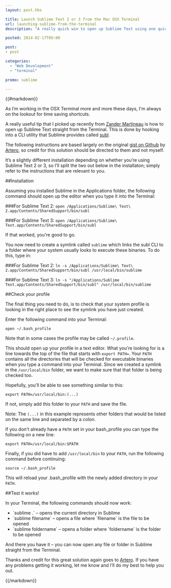 ```yaml
---
layout: post.hbs

title: Launch Sublime Text 2 or 3 from the Mac OSX Terminal
url: launching-sublime-from-the-terminal
description: "A really quick win to open up Sublime Text using one quick command from the Mac OSX terminal."

posted: 2014-02-17T09:00

post:
- post

categories:
  - "Web Development"
  - "terminal"

promo: sublime

---
```


{{#markdown}}

As I’m working in the OSX Terminal more and more these days, I'm always on the lookout for time saving shortcuts.

A really useful tip that I picked up recently from [Zander Martineau](http://twitter.com/MrMartineau) is how to open up Sublime Text straight from the Terminal.  This is done by hooking into a CLI utility that Sublime provides called [subl](http://www.sublimetext.com/docs/2/osx_command_line.html).

The following instructions are based largely on the original [gist on Github](https://gist.github.com/artero/1236170) by [Artero](https://github.com/artero), so credit for this solution should be directed to them and not myself.

It’s a slightly different installation depending on whether you’re using Sublime Text 2 or 3, so I’ll split the two out below in the installaton; simply refer to the instructions that are relevant to you.

##Installation

Assuming you installed Sublime in the Applications folder, the following command should open up the editor when you type it into the Terminal:

###For Sublime Text 2:
`open /Applications/Sublime\ Text\ 2.app/Contents/SharedSupport/bin/subl`

###For Sublime Text 3:
`open /Applications/Sublime\ Text.app/Contents/SharedSupport/bin/subl`

If that worked, you're good to go.

You now need to create a symlink called `sublime` which links the subl CLI to a folder where your system usually looks to execute these binaries.  To do this, type in:

###For Sublime Text 2:
`ln -s /Applications/Sublime\ Text\ 2.app/Contents/SharedSupport/bin/subl /usr/local/bin/sublime`

###For Sublime Text 3:
`ln -s "/Applications/Sublime Text.app/Contents/SharedSupport/bin/subl" /usr/local/bin/sublime`



##Check your profile

The final thing you need to do, is to check that your system profile is looking in the right place to see the symlink you have just created.

Enter the following command into your Terminal:

`open ~/.bash_profile`

Note that in some cases the profile may be called `~/.profile`.

This should open up your profile in a text editor.  What you’re looking for is a line towards the top of the file that starts with `export PATH=`.  Your `PATH` contains all the directories that will be checked for executable binaries when you type a command into your Terminal.  Since we created a symlink in the `/usr/local/bin` folder, we want to make sure that that folder is being checked too.

Hopefully, you’ll be able to see something similar to this:

`export PATH=/usr/local/bin:(...)`

If not, simply add this folder to your `PATH` and save the file.

Note: The `(...)` in this example represents other folders that would be listed on the same line and separated by a colon.

If you don't already have a `PATH` set in your bash_profile you can type the following on a new line:

`export PATH=/usr/local/bin:$PATH`

Finally, if you did have to add `/usr/local/bin` to your `PATH`, run the following command before continuing:

`source ~/.bash_profile`

This will reload your .bash_profile with the newly added directory in your `PATH`.


##Test it works!

In your Terminal, the following commands should now work:

<ul class="unstyled">
	<li>`sublime .` – opens the current directory in Sublime</li>
	<li>`sublime filename` – opens a file where `filename` is the file to be opened</li>
	<li>`sublime foldername` – opens a folder where `foldername` is the folder to be opened</li>
</ul>

And there you have it – you can now open any file or folder in Sublime straight from the Terminal.

Thanks and credit for this great solution again goes to [Artero](https://www.github.com/artero).  If you have any problems getting it working, let me know and I’ll do my best to help you out.

{{/markdown}}
